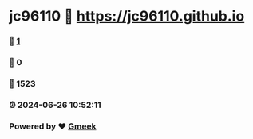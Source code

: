 # jc96110 :link: https://jc96110.github.io 
### :page_facing_up: [1](https://jc96110.github.io/tag.html) 
### :speech_balloon: 0 
### :hibiscus: 1523 
### :alarm_clock: 2024-06-26 10:52:11 
### Powered by :heart: [Gmeek](https://github.com/Meekdai/Gmeek)
